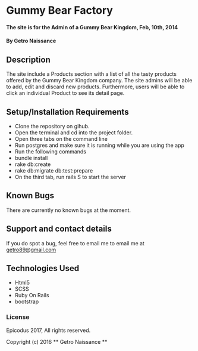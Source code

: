 # Gummy Bear Factory

#### The site is for the Admin of a Gummy Bear Kingdom, Feb, 10th, 2014

#### By Getro Naissance

## Description
  The site include a Products section with a list of all the tasty products offered by the Gummy Bear Kingdom company. The site admins will be able to add, edit and discard new products. Furthermore, users will be able to click an individual Product to see its detail page.

## Setup/Installation Requirements

* Clone the repository on gihub.
* Open the terminal and cd into the project folder.
* Open three tabs on the command line
* Run postgres and make sure it is running while you are using the app
* Run the following commands
* bundle install
* rake db:create
* rake db:migrate db:test:prepare
* On the third tab, run rails S to start the server

## Known Bugs

There are currently no known bugs at the moment.

## Support and contact details

If you do spot a bug, feel free to email me to email me at getro89@gmail.com

## Technologies Used

* Html5
* SCSS
* Ruby On Rails
* bootstrap


### License

Epicodus 2017, All rights reserved. 

Copyright (c) 2016 ** Getro Naissance **
